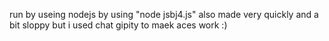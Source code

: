 run by useing nodejs by using "node jsbj4.js"
also made very quickly and a bit sloppy but i used chat gipity to maek aces work :)

